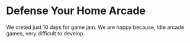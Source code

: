 # Defense Your Home Arcade
 
We creted just 10 days for game jam. We are happy because, Idle arcade games, very difficult to develop.
